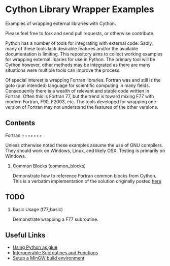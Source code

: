 Cython Library Wrapper Examples
===============================

Examples of wrapping external libraries with Cython.

Please feel free to fork and send pull requests, or otherwise contribute.

Python has a number of tools for integrating with external code. Sadly, many 
of these tools lack desirable features and/or the available documentation is 
limiting. This repository aims to collect working examples for wrapping
external libaries for use in Python. The primary tool will be Cython however,
other methods may be integrated as there are many situations were multiple tools
can improve the process.

Of special interest is wrapping Fortran libraries. Fortran was and still is 
the goto (pun intended) language for scientific computing in many fields. 
Consequently there is a wealth of relevant and stable code written in Fortran. 
Often this is Fortran 77, but the trend is toward mixing F77 with modern 
Fortran, F90, F2003, etc. The tools developed for wrapping one version of 
Fortran may not understand the features of the other versions.

Contents
--------

Fortran
+++++++

Unless otherwise noted these examples assume the use of GNU compilers.  They 
should work on Windows, Linux, and likely OSX. Testing is primarily on Windows.

1. Common Blocks (common_blocks)

    Demonstrate how to reference Fortran common blocks from Cython.
    This is a verbatim implementation of the solution originally posted [here][1]
  
TODO
----

1. Basic Usage (f77_basic)

    Demonstrate wrapping a F77 subroutine.

Useful Links
------------

 - [Using Python as glue](https://docs.scipy.org/doc/numpy/user/c-info.python-as-glue.html)
 - [Interoperable Subroutines and Functions](https://gcc.gnu.org/onlinedocs/gfortran/Interoperable-Subroutines-and-Functions.html)
 - [Setup a MinGW build environment](http://ascend4.org/Setting_up_a_MinGW-w64_build_environment)


[1]: http://stackoverflow.com/a/41192647/673590

